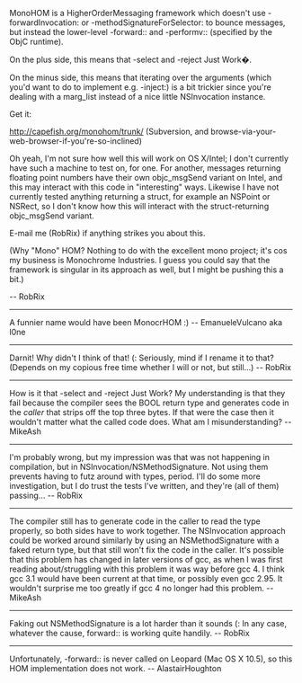 

MonoHOM is a HigherOrderMessaging framework which doesn't use     -forwardInvocation: or     -methodSignatureForSelector: to bounce messages, but instead the lower-level     -forward:: and     -performv:: (specified by the ObjC runtime).

On the plus side, this means that     -select and     -reject Just Work�.

On the minus side, this means that iterating over the arguments (which you'd want to do to implement e.g.     -inject:) is a bit trickier since you're dealing with a     marg_list instead of a nice little NSInvocation instance.

Get it:

http://capefish.org/monohom/trunk/ (Subversion, and browse-via-your-web-browser-if-you're-so-inclined)

Oh yeah, I'm not sure how well this will work on OS X/Intel; I don't currently have such a machine to test on, for one. For another, messages returning floating point numbers have their own     objc_msgSend variant on Intel, and this may interact with this code in "interesting" ways. Likewise I have not currently tested anything returning a     struct, for example an     NSPoint or     NSRect, so I don't know how this will interact with the struct-returning     objc_msgSend variant.

E-mail me (RobRix) if anything strikes you about this.

(Why "Mono" HOM? Nothing to do with the excellent mono project; it's cos my business is Monochrome Industries. I guess you could say that the framework is singular in its approach as well, but I might be pushing this a bit.)

-- RobRix

----

A funnier name would have been MonocrHOM :) -- EmanueleVulcano aka l0ne

----

Darnit! Why didn't I think of that! (: Seriously, mind if I rename it to that? (Depends on my copious free time whether I will or not, but still...) -- RobRix

----
How is it that     -select and     -reject Just Work? My understanding is that they fail because the compiler sees the BOOL return type and generates code in the *caller* that strips off the top three bytes. If that were the case then it wouldn't matter what the called code does. What am I misunderstanding? -- MikeAsh

----
I'm probably wrong, but my impression was that was not happening in compilation, but in NSInvocation/NSMethodSignature. Not using them prevents having to futz around with types, period. I'll do some more investigation, but I do trust the tests I've written, and they're (all of them) passing... -- RobRix

----
The compiler still has to generate code in the caller to read the type properly, so both sides have to work together. The NSInvocation approach could be worked around similarly by using an NSMethodSignature with a faked return type, but that still won't fix the code in the caller. It's possible that this problem has changed in later versions of gcc, as when I was first reading about/struggling with this problem it was way before gcc 4. I think gcc 3.1 would have been current at that time, or possibly even gcc 2.95. It wouldn't surprise me too greatly if gcc 4 no longer had this problem. -- MikeAsh

----

Faking out NSMethodSignature is a lot harder than it sounds (: In any case, whatever the cause,     forward:: is working quite handily. -- RobRix

----
Unfortunately,     -forward:: is never called on Leopard (Mac OS X 10.5), so this HOM implementation does not work. -- AlastairHoughton
